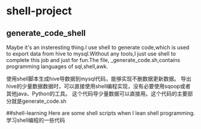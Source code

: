 # shell-project

## generate_code_shell

Maybe it's an insteresting thing.I use shell to generate code,which is used to export data from hive to mysql.Without any tools,I just use shell to complete this job and just for fun.The file, _generate_code.sh,contains programming languages of sql,shell,awk.


使用shell脚本生成hive导数据到mysql代码，能够实现不删数据更新数据。
导出hive的少量数据数据时，可以直接使用shell编程实现，没有必要使用sqoop或者其他java、Python的工具。
这个代码导少量数据可以直接用。这个代码的主要部分就是generate_code.sh

##shell-learning
Here are some shell scripts when I lean shell programming.
学习shell编程的一些代码
 
